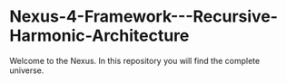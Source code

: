 # Nexus-4-Framework---Recursive-Harmonic-Architecture
Welcome to the Nexus.  In this repository you will find the complete universe.
